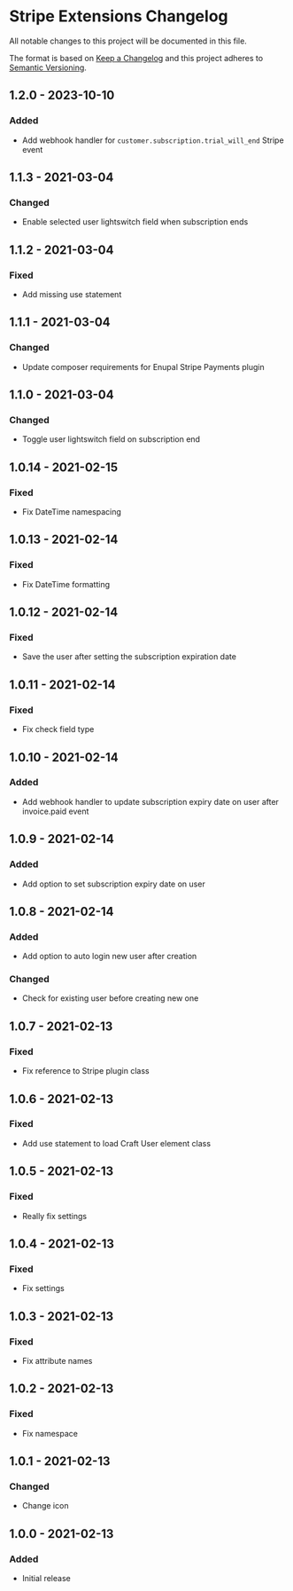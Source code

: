 # Stripe Extensions Changelog

All notable changes to this project will be documented in this file.

The format is based on [Keep a Changelog](http://keepachangelog.com/) and this project adheres to [Semantic Versioning](http://semver.org/).


## 1.2.0 - 2023-10-10
### Added
- Add webhook handler for `customer.subscription.trial_will_end` Stripe event

## 1.1.3 - 2021-03-04
### Changed
- Enable selected user lightswitch field when subscription ends

## 1.1.2 - 2021-03-04
### Fixed
- Add missing use statement

## 1.1.1 - 2021-03-04
### Changed
- Update composer requirements for Enupal Stripe Payments plugin

## 1.1.0 - 2021-03-04
### Changed
- Toggle user lightswitch field on subscription end

## 1.0.14 - 2021-02-15
### Fixed
- Fix DateTime namespacing

## 1.0.13 - 2021-02-14
### Fixed
- Fix DateTime formatting

## 1.0.12 - 2021-02-14
### Fixed
- Save the user after setting the subscription expiration date

## 1.0.11 - 2021-02-14
### Fixed
- Fix check field type

## 1.0.10 - 2021-02-14
### Added
- Add webhook handler to update subscription expiry date on user after invoice.paid event

## 1.0.9 - 2021-02-14
### Added
- Add option to set subscription expiry date on user

## 1.0.8 - 2021-02-14
### Added
- Add option to auto login new user after creation

### Changed
- Check for existing user before creating new one

## 1.0.7 - 2021-02-13
### Fixed
- Fix reference to Stripe plugin class

## 1.0.6 - 2021-02-13
### Fixed
- Add use statement to load Craft User element class

## 1.0.5 - 2021-02-13
### Fixed
- Really fix settings

## 1.0.4 - 2021-02-13
### Fixed
- Fix settings

## 1.0.3 - 2021-02-13
### Fixed
- Fix attribute names

## 1.0.2 - 2021-02-13
### Fixed
- Fix namespace

## 1.0.1 - 2021-02-13
### Changed
- Change icon

## 1.0.0 - 2021-02-13
### Added
- Initial release
